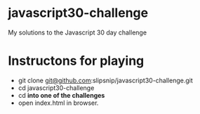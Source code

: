 # javascript30-challenge
My solutions to the Javascript 30 day challenge

# Instructons for playing
* git clone git@github.com:slipsnip/javascript30-challenge.git
* cd javascript30-challenge
* cd **into one of the challenges**
* open index.html in browser.